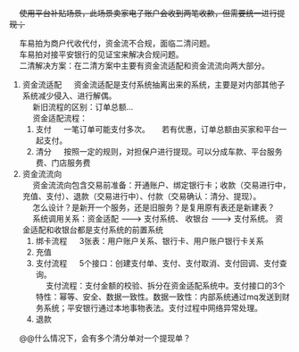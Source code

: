 

&emsp; ~~使用平台补贴场景，此场景卖家电子账户会收到两笔收款，但需要统一进行提现；~~  


&emsp; 车易拍为商户代收代付，资金流不合规，面临二清问题。   
&emsp; 车易拍对接平安银行的见证宝来解决合规问题。   
&emsp;  二清解决方案：在二清方案中主要有资金流适配和资金流流向两大部分。 
1. 资金流适配
&emsp; 资金流适配是支付系统抽离出来的系统，主要是对内部其他子系统减少侵入、进行解偶。   
&emsp; 新旧流程的区别：订单总额...    
&emsp; 资金适配流程：  
    1. 支付
    &emsp; 一笔订单可能支付多次。
    &emsp; 若有优惠，订单总额由买家和平台一起支付。
    2. 清分
    &emsp; 按照一定的规则，对担保户进行提现。可以分成车款、平台服务费、门店服务费  
2. 资金流流向  
&emsp; 资金流流向包含交易前准备：开通账户、绑定银行卡；收款（交易进行中，充值、支付）、退款（交易进行中）、付款（交易确认：清分、提现）。  
&emsp; 怎么设计？是新开一个服务，还是旧服务？是复用原有表还是新建表？   
&emsp; 系统调用关系：资金适配 ---> 支付系统、   收银台 ---> 支付系统。 资金适配和收银台都是支付系统的前置系统  
    1. 绑卡流程
    &emsp; 3张表：用户账户关系、银行卡、用户账户银行卡关系
    2. 充值 
    3. 支付流程
    &emsp; 5个接口：创建支付单、支付、支付取消、支付回调、支付查询。    
    &emsp; 支付流程：支付金额的校验、拆分在资金适配系统中。支付接口的3个特性：幂等、安全、数据一致性。数据一致性：内部系统通过mq发送到财务系统；平安银行通过本地事物表法。支付过程中网络异常处理。   
    4. 退款
    

&emsp; @@什么情况下，会有多个清分单对一个提现单？  

